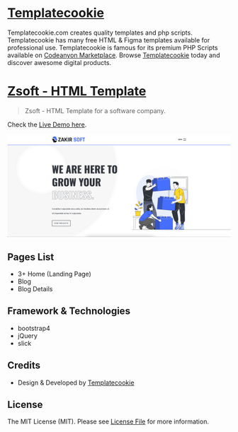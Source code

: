 # [Templatecookie](https://templatecookie.com)
Templatecookie.com creates quality templates and php scripts. Templatecookie has many free HTML & Figma templates available for professional use. Templatecookie is famous for its premium PHP Scripts available on [Codeanyon Marketplace](https://codecanyon.net/user/templatecookie). Browse [Templatecookie](https://templatecookie.com) today and discover awesome digital products.

# [Zsoft - HTML Template](https://www.templatecookie.com/products)

> Zsoft - HTML Template for a software company.

Check the [Live Demo here](https://zsoft-html.netlify.app/).

![](screenshot.png)

## Pages List
- 3+ Home (Landing Page)
- Blog
- Blog Details

## Framework & Technologies
- bootstrap4
- jQuery
- slick

## Credits
- Design & Developed by [Templatecookie](https://templatecookie.com)

## License
The MIT License (MIT). Please see [License File](LICENSE.md) for more information.



